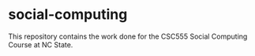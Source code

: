 # social-computing
This repository contains the work done for the CSC555 Social Computing Course at NC State.
